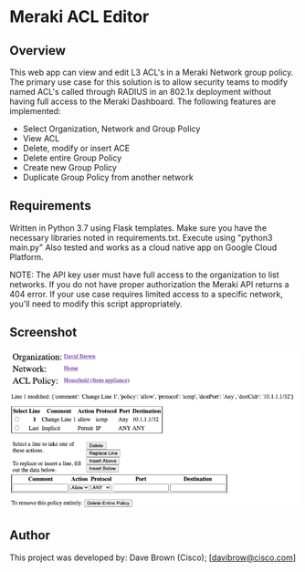 # Meraki ACL Editor

## Overview
This web app can view and edit L3 ACL's in a Meraki Network group policy.  The primary use case for this solution is to allow security teams to modify named ACL's called through RADIUS in an 802.1x deployment without having full access to the Meraki Dashboard.  The following features are implemented:
- Select Organization, Network and Group Policy
- View ACL
- Delete, modify or insert ACE
- Delete entire Group Policy
- Create new Group Policy
- Duplicate Group Policy from another network

## Requirements
Written in Python 3.7 using Flask templates.  Make sure you have the necessary libraries noted in requirements.txt.  Execute using "python3 main.py"
Also tested and works as a cloud native app on Google Cloud Platform.

NOTE: The API key user must have full access to the organization to list networks.  If you do not have proper authorization the Meraki API returns a 404 error.  If your use case requires limited access to a specific network, you'll need to modify this script appropriately.

## Screenshot
<img src='https://github.com/CiscoSE/meraki-acl/blob/main/Screen%20Shot%202020-11-19.png'>

## Author
This project was developed by:
  Dave Brown (Cisco); [davibrow@cisco.com]
  

